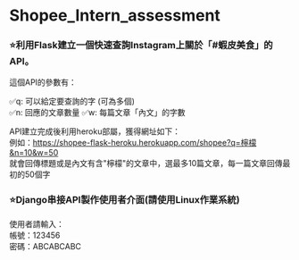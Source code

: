 # Shopee_Intern_assessment
<h3>⭐利用Flask建立一個快速查詢Instagram上關於「#蝦皮美食」的API。</h3>

這個API的參數有：

✅q: 可以給定要查詢的字 (可為多個)  
✅n: 回應的文章數量
✅w: 每篇文章「內文」的字數

API建立完成後利用heroku部屬，獲得網址如下：  
例如：https://shopee-flask-heroku.herokuapp.com/shopee?q=檸檬&n=10&w=50  
就會回傳標題或是內文有含"檸檬"的文章中，選最多10篇文章，每一篇文章回傳最初的50個字      


<h3>⭐Django串接API製作使用者介面(請使用Linux作業系統)</h3>

使用者請輸入：  
帳號：123456  
密碼：ABCABCABC  
